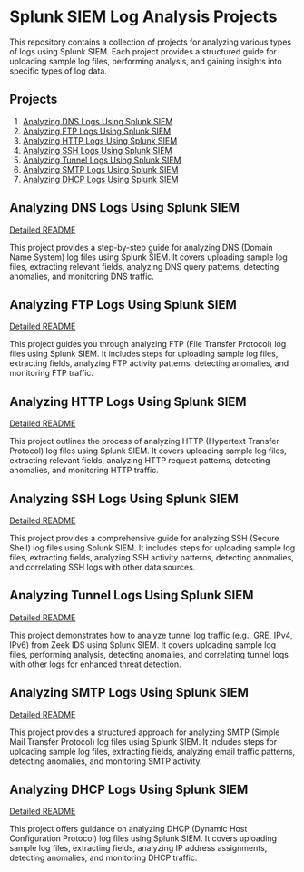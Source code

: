 # Splunk SIEM Log Analysis Projects

This repository contains a collection of projects for analyzing various types of logs using Splunk SIEM. Each project provides a structured guide for uploading sample log files, performing analysis, and gaining insights into specific types of log data.

## Projects

1. [Analyzing DNS Logs Using Splunk SIEM](#analyzing-dns-logs-using-splunk-siem)
2. [Analyzing FTP Logs Using Splunk SIEM](#analyzing-ftp-logs-using-splunk-siem)
3. [Analyzing HTTP Logs Using Splunk SIEM](#analyzing-http-logs-using-splunk-siem)
4. [Analyzing SSH Logs Using Splunk SIEM](#analyzing-ssh-logs-using-splunk-siem)
5. [Analyzing Tunnel Logs Using Splunk SIEM](#analyzing-tunnel-logs-using-splunk-siem)
6. [Analyzing SMTP Logs Using Splunk SIEM](#analyzing-smtp-logs-using-splunk-siem)
7. [Analyzing DHCP Logs Using Splunk SIEM](#analyzing-dhcp-logs-using-splunk-siem)

## Analyzing DNS Logs Using Splunk SIEM

[Detailed README](dns_log_analysis.md)

This project provides a step-by-step guide for analyzing DNS (Domain Name System) log files using Splunk SIEM. It covers uploading sample log files, extracting relevant fields, analyzing DNS query patterns, detecting anomalies, and monitoring DNS traffic.

## Analyzing FTP Logs Using Splunk SIEM

[Detailed README](ftp_log_analysis.md)

This project guides you through analyzing FTP (File Transfer Protocol) log files using Splunk SIEM. It includes steps for uploading sample log files, extracting fields, analyzing FTP activity patterns, detecting anomalies, and monitoring FTP traffic.

## Analyzing HTTP Logs Using Splunk SIEM

[Detailed README](http_log_analysis.md)

This project outlines the process of analyzing HTTP (Hypertext Transfer Protocol) log files using Splunk SIEM. It covers uploading sample log files, extracting relevant fields, analyzing HTTP request patterns, detecting anomalies, and monitoring HTTP traffic.

## Analyzing SSH Logs Using Splunk SIEM

[Detailed README](ssh_log_analysis.md)

This project provides a comprehensive guide for analyzing SSH (Secure Shell) log files using Splunk SIEM. It includes steps for uploading sample log files, extracting fields, analyzing SSH activity patterns, detecting anomalies, and correlating SSH logs with other data sources.

## Analyzing Tunnel Logs Using Splunk SIEM

[Detailed README](tunnel_log_analysis.md)

This project demonstrates how to analyze tunnel log traffic (e.g., GRE, IPv4, IPv6) from Zeek IDS using Splunk SIEM. It covers uploading sample log files, performing analysis, detecting anomalies, and correlating tunnel logs with other logs for enhanced threat detection.

## Analyzing SMTP Logs Using Splunk SIEM

[Detailed README](smtp_log_analysis.md)

This project provides a structured approach for analyzing SMTP (Simple Mail Transfer Protocol) log files using Splunk SIEM. It includes steps for uploading sample log files, extracting fields, analyzing email traffic patterns, detecting anomalies, and monitoring SMTP activity.

## Analyzing DHCP Logs Using Splunk SIEM

[Detailed README](dhcp_log_analysis.md)

This project offers guidance on analyzing DHCP (Dynamic Host Configuration Protocol) log files using Splunk SIEM. It covers uploading sample log files, extracting fields, analyzing IP address assignments, detecting anomalies, and monitoring DHCP traffic.
